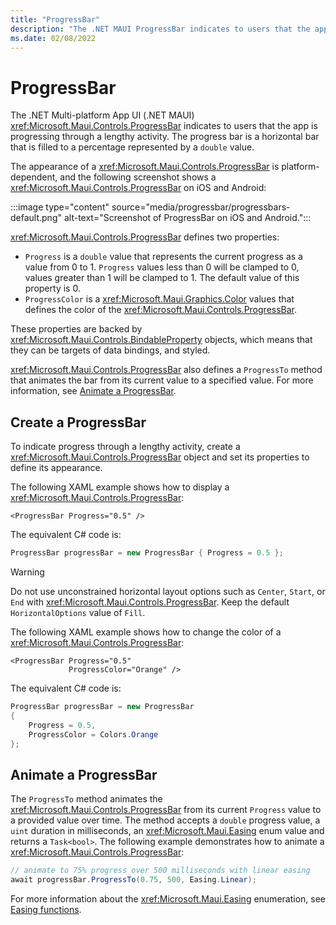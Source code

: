 ```yaml
---
title: "ProgressBar"
description: "The .NET MAUI ProgressBar indicates to users that the app is progressing through a lengthy activity."
ms.date: 02/08/2022
---
```


# ProgressBar

The .NET Multi-platform App UI (.NET MAUI) <xref:Microsoft.Maui.Controls.ProgressBar> indicates to users that the app is progressing through a lengthy activity. The progress bar is a horizontal bar that is filled to a percentage represented by a `double` value.

The appearance of a <xref:Microsoft.Maui.Controls.ProgressBar> is platform-dependent, and the following screenshot shows a <xref:Microsoft.Maui.Controls.ProgressBar> on iOS and Android:

:::image type="content" source="media/progressbar/progressbars-default.png" alt-text="Screenshot of ProgressBar on iOS and Android.":::

<xref:Microsoft.Maui.Controls.ProgressBar> defines two properties:

- `Progress` is a `double` value that represents the current progress as a value from 0 to 1. `Progress` values less than 0 will be clamped to 0, values greater than 1 will be clamped to 1. The default value of this property is 0.
- `ProgressColor` is a <xref:Microsoft.Maui.Graphics.Color> values that defines the color of the <xref:Microsoft.Maui.Controls.ProgressBar>.

These properties are backed by <xref:Microsoft.Maui.Controls.BindableProperty> objects, which means that they can be targets of data bindings, and styled.

<xref:Microsoft.Maui.Controls.ProgressBar> also defines a `ProgressTo` method that animates the bar from its current value to a specified value. For more information, see [Animate a ProgressBar](#animate-a-progressbar).

## Create a ProgressBar

To indicate progress through a lengthy activity, create a <xref:Microsoft.Maui.Controls.ProgressBar> object and set its properties to define its appearance.

The following XAML example shows how to display a <xref:Microsoft.Maui.Controls.ProgressBar>:

```xaml
<ProgressBar Progress="0.5" />
```

The equivalent C# code is:

```csharp
ProgressBar progressBar = new ProgressBar { Progress = 0.5 };
```

> [!WARNING]
> Do not use unconstrained horizontal layout options such as `Center`, `Start`, or `End` with <xref:Microsoft.Maui.Controls.ProgressBar>. Keep the default `HorizontalOptions` value of `Fill`. <!-- and don't use a width of `Auto` when putting a <xref:Microsoft.Maui.Controls.ProgressBar> in a <xref:Microsoft.Maui.Controls.Grid> layout.-->

The following XAML example shows how to change the color of a <xref:Microsoft.Maui.Controls.ProgressBar>:

```xaml
<ProgressBar Progress="0.5"
             ProgressColor="Orange" />
```

The equivalent C# code is:

```csharp
ProgressBar progressBar = new ProgressBar
{
    Progress = 0.5,
    ProgressColor = Colors.Orange
};
```

## Animate a ProgressBar

The `ProgressTo` method animates the <xref:Microsoft.Maui.Controls.ProgressBar> from its current `Progress` value to a provided value over time. The method accepts a `double` progress value, a `uint` duration in milliseconds, an <xref:Microsoft.Maui.Easing> enum value and returns a `Task<bool>`. The following example demonstrates how to animate a <xref:Microsoft.Maui.Controls.ProgressBar>:

```csharp
// animate to 75% progress over 500 milliseconds with linear easing
await progressBar.ProgressTo(0.75, 500, Easing.Linear);
```

For more information about the <xref:Microsoft.Maui.Easing> enumeration, see [Easing functions](~/user-interface/animation/easing.md).
